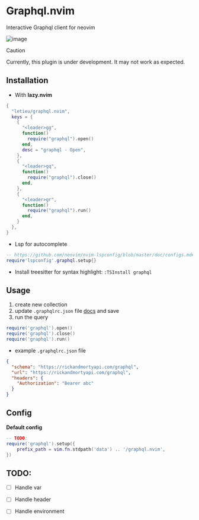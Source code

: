 # Graphql.nvim

Interactive Graphql client for neovim

![image](https://github.com/user-attachments/assets/57ac520e-b6ce-4e92-b179-b1cefabd8ec7)

> [!CAUTION]
> Currently, this plugin is under development. It may not work as expected.

## Installation

* With **lazy.nvim**
```lua
{
  "letieu/graphql.nvim",
  keys = {
    {
      "<leader>gg",
      function()
        require("graphql").open()
      end,
      desc = "graphql - Open",
    },
    {
      "<leader>gq",
      function()
        require("graphql").close()
      end,
    },
    {
      "<leader>gr",
      function()
        require("graphql").run()
      end,
    }
  },
}
```

* Lsp for autocomplete
```lua
-- https://github.com/neovim/nvim-lspconfig/blob/master/doc/configs.md#graphql 
require'lspconfig'.graphql.setup{}
```

* Install treesitter for syntax highlight: `:TSInstall graphql`
 

## Usage

1. create new collection
2. update `.graphqlrc.json` file [docs](https://the-guild.dev/graphql/config/docs) and save
3. run the query

```lua
require('graphql').open()
require('graphql').close()
require('graphql').run()
```

* example  `.graphqlrc.json` file
```json
{
  "schema": "https://rickandmortyapi.com/graphql",
  "url": "https://rickandmortyapi.com/graphql",
  "headers": {
    "Authorization": "Bearer abc"
  }
}
```

## Config

**Default config**

```lua
-- TODO:
require('graphql').setup({
    prefix_path = vim.fn.stdpath('data') .. '/graphql.nvim',
})

```
## TODO:
- [ ] Handle var
- [ ] Handle header
- [ ] Handle environment


